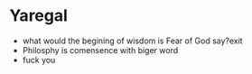Yaregal
=========================

* what would the begining of wisdom is Fear of God say?exit
* Philosphy is comensence with biger word
* fuck you
